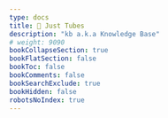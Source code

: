 ```yaml
---
type: docs
title: 🎥 Just Tubes
description: "kb a.k.a Knowledge Base"
# weight: 9090
bookCollapseSection: true
bookFlatSection: false
bookToc: false
bookComments: false
bookSearchExclude: true
bookHidden: false
robotsNoIndex: true
---
```

